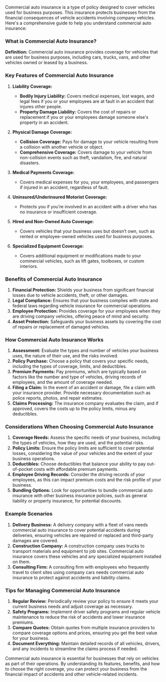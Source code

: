 Commercial auto insurance is a type of policy designed to cover vehicles used for business purposes. This insurance protects businesses from the financial consequences of vehicle accidents involving company vehicles. Here's a comprehensive guide to help you understand commercial auto insurance:

### What is Commercial Auto Insurance?

**Definition:** Commercial auto insurance provides coverage for vehicles that are used for business purposes, including cars, trucks, vans, and other vehicles owned or leased by a business.

### Key Features of Commercial Auto Insurance

1. **Liability Coverage:**
   - **Bodily Injury Liability:** Covers medical expenses, lost wages, and legal fees if you or your employees are at fault in an accident that injures other people.
   - **Property Damage Liability:** Covers the cost of repairs or replacement if you or your employees damage someone else's property in an accident.

2. **Physical Damage Coverage:**
   - **Collision Coverage:** Pays for damage to your vehicle resulting from a collision with another vehicle or object.
   - **Comprehensive Coverage:** Covers damage to your vehicle from non-collision events such as theft, vandalism, fire, and natural disasters.

3. **Medical Payments Coverage:**
   - Covers medical expenses for you, your employees, and passengers if injured in an accident, regardless of fault.

4. **Uninsured/Underinsured Motorist Coverage:**
   - Protects you if you’re involved in an accident with a driver who has no insurance or insufficient coverage.

5. **Hired and Non-Owned Auto Coverage:**
   - Covers vehicles that your business uses but doesn’t own, such as rented or employee-owned vehicles used for business purposes.

6. **Specialized Equipment Coverage:**
   - Covers additional equipment or modifications made to your commercial vehicles, such as lift gates, toolboxes, or custom interiors.

### Benefits of Commercial Auto Insurance

1. **Financial Protection:** Shields your business from significant financial losses due to vehicle accidents, theft, or other damages.
2. **Legal Compliance:** Ensures that your business complies with state and federal laws regarding vehicle insurance for commercial operations.
3. **Employee Protection:** Provides coverage for your employees when they are driving company vehicles, offering peace of mind and security.
4. **Asset Protection:** Safeguards your business assets by covering the cost of repairs or replacement of damaged vehicles.

### How Commercial Auto Insurance Works

1. **Assessment:** Evaluate the types and number of vehicles your business uses, the nature of their use, and the risks involved.
2. **Policy Purchase:** Choose a policy that covers your specific needs, including the types of coverage, limits, and deductibles.
3. **Premium Payments:** Pay premiums, which are typically based on factors like the number and type of vehicles, driving records of employees, and the amount of coverage needed.
4. **Filing a Claim:** In the event of an accident or damage, file a claim with your insurance provider. Provide necessary documentation such as police reports, photos, and repair estimates.
5. **Claims Processing:** The insurance company evaluates the claim, and if approved, covers the costs up to the policy limits, minus any deductibles.

### Considerations When Choosing Commercial Auto Insurance

1. **Coverage Needs:** Assess the specific needs of your business, including the types of vehicles, how they are used, and the potential risks.
2. **Policy Limits:** Ensure the policy limits are sufficient to cover potential losses, considering the value of your vehicles and the extent of your business operations.
3. **Deductibles:** Choose deductibles that balance your ability to pay out-of-pocket costs with affordable premium payments.
4. **Employee Driving Records:** Consider the driving records of your employees, as this can impact premium costs and the risk profile of your business.
5. **Bundling Options:** Look for opportunities to bundle commercial auto insurance with other business insurance policies, such as general liability or property insurance, for potential discounts.

### Example Scenarios

1. **Delivery Business:** A delivery company with a fleet of vans needs commercial auto insurance to cover potential accidents during deliveries, ensuring vehicles are repaired or replaced and third-party damages are covered.
2. **Construction Company:** A construction company uses trucks to transport materials and equipment to job sites. Commercial auto insurance covers these vehicles and any specialized equipment installed on them.
3. **Consulting Firm:** A consulting firm with employees who frequently travel to client sites using company cars needs commercial auto insurance to protect against accidents and liability claims.

### Tips for Managing Commercial Auto Insurance

1. **Regular Review:** Periodically review your policy to ensure it meets your current business needs and adjust coverage as necessary.
2. **Safety Programs:** Implement driver safety programs and regular vehicle maintenance to reduce the risk of accidents and lower insurance premiums.
3. **Compare Quotes:** Obtain quotes from multiple insurance providers to compare coverage options and prices, ensuring you get the best value for your business.
4. **Document Everything:** Maintain detailed records of all vehicles, drivers, and any incidents to streamline the claims process if needed.

Commercial auto insurance is essential for businesses that rely on vehicles as part of their operations. By understanding its features, benefits, and how to choose the right coverage, you can protect your business from the financial impact of accidents and other vehicle-related incidents.